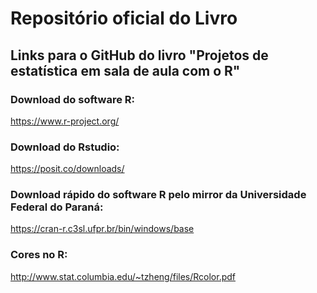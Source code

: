 # Repositório oficial do Livro

## Links para o GitHub do livro "Projetos de estatística em sala de aula com o R" 

### Download do software R: 
https://www.r-project.org/

### Download do Rstudio: 
https://posit.co/downloads/

### Download rápido do software R pelo mirror da Universidade Federal do Paraná: 
https://cran-r.c3sl.ufpr.br/bin/windows/base

### Cores no R: 
http://www.stat.columbia.edu/~tzheng/files/Rcolor.pdf
